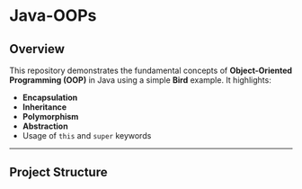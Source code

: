 # Java-OOPs

## Overview

This repository demonstrates the fundamental concepts of **Object-Oriented Programming (OOP)** in Java using a simple **Bird** example. It highlights:

- **Encapsulation**
- **Inheritance**
- **Polymorphism**
- **Abstraction**
- Usage of `this` and `super` keywords

---

## Project Structure

